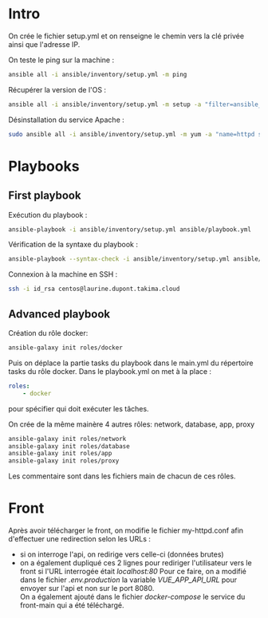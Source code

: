 # Intro
 On crée le fichier setup.yml
 et on renseigne le chemin vers la clé privée ainsi que l'adresse IP.

On teste le ping sur la machine :
```bash
ansible all -i ansible/inventory/setup.yml -m ping
```
Récupérer la version de l'OS :
```bash
ansible all -i ansible/inventory/setup.yml -m setup -a "filter=ansible_distribution*"
```
Désinstallation du service Apache :
```bash
sudo ansible all -i ansible/inventory/setup.yml -m yum -a "name=httpd state=absent" --become
```

# Playbooks
## First playbook
Exécution du playbook :
```bash
ansible-playbook -i ansible/inventory/setup.yml ansible/playbook.yml
```
Vérification de la syntaxe du playbook :
```bash
ansible-playbook --syntax-check -i ansible/inventory/setup.yml ansible/playbook.yml
```
Connexion à la machine en SSH : 
```bash
ssh -i id_rsa centos@laurine.dupont.takima.cloud
```
## Advanced playbook
Création du rôle docker: 
```bash
ansible-galaxy init roles/docker
```
Puis on déplace la partie tasks du playbook dans le main.yml du répertoire tasks du rôle docker.
Dans le playbook.yml on met à la place :
```yml
roles:
    - docker
```
pour spécifier qui doit exécuter les tâches.


On crée de la même mainère 4 autres rôles: network, database, app, proxy
```bash
ansible-galaxy init roles/network
ansible-galaxy init roles/database
ansible-galaxy init roles/app
ansible-galaxy init roles/proxy
```

Les commentaire sont dans les fichiers main de chacun de ces rôles.

# Front
Après avoir télécharger le front, on modifie le fichier my-httpd.conf afin d'effectuer une redirection selon les URLs : </br>
- si on interroge l'api, on redirige vers celle-ci (données brutes)
- on a également dupliqué ces 2 lignes pour rediriger l'utilisateur vers le front si l'URL interrogée était *localhost:80*
Pour ce faire, on a modifié dans le fichier *.env.production* la variable *VUE_APP_API_URL* pour envoyer sur l'api et non sur le port 8080. </br>
On a également ajouté dans le fichier *docker-compose* le service du front-main qui a été téléchargé.</br>